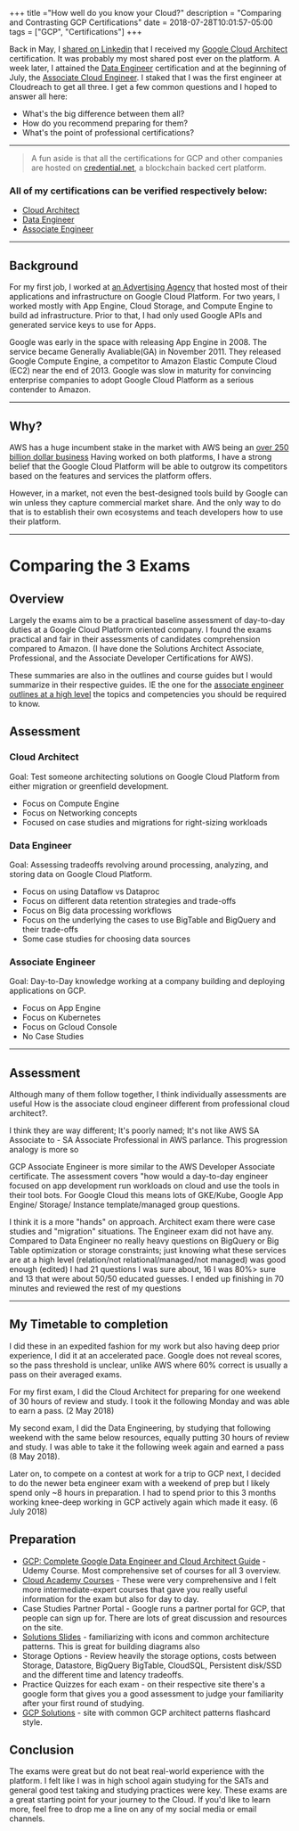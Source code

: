 +++
title ="How well do you know your Cloud?"
description = "Comparing and Contrasting GCP Certifications"
date = 2018-07-28T10:01:57-05:00
tags = ["GCP", "Certifications"]
+++


Back in May, I [shared on Linkedin](https://www.linkedin.com/feed/update/urn:li:activity:6399229464563187713/) that I received my [Google Cloud Architect](https://cloud.google.com/certification/cloud-architect) certification. It was probably my most shared post ever on the platform. A week later, I attained the [Data Engineer](https://cloud.google.com/certification/data-engineer) certification and at the beginning of July, the [Associate Cloud Engineer](https://cloud.google.com/certification/cloud-engineer). I staked that I was the first engineer at Cloudreach to get all three. I get a few common questions and I hoped to answer all here:

- What's the big difference between them all?
- How do you recommend preparing for them?
- What's the point of professional certifications?

--- 
> A fun aside is that all the certifications for GCP and other companies are hosted on [credential.net](https://www.credential.net/), a blockchain backed cert platform. 


### All of my certifications can be verified respectively below:

- [Cloud Architect](https://www.credential.net/eaf9xkih?key=0c7d614393291892e18cef85000144013e32013d77978c9c71f4581f11314342)
- [Data Engineer](https://www.credential.net/4k6bclwz?key=81f4043570401173ae2a588da3f425647812eb4c5b8fbb249ce31cf3ce5e7914)
- [Associate Engineer](https://www.credential.net/2gj7nquy?key=0984470f346baaca2ec058bd19d1eb504fd4afcb7c68661328ddc1c3bb7f932b)

----
## Background
For my first job, I worked at [an Advertising Agency](https://thisisgrow.com/) that hosted most of their applications and infrastructure on Google Cloud Platform. For two years, I worked mostly with App Engine, Cloud Storage, and Compute Engine to build ad infrastructure. Prior to that, I had only used Google APIs and generated service keys to use for Apps.

Google was early in the space with releasing App Engine in 2008. The service became Generally Avaliable(GA) in November 2011. They released Google Compute Engine, a competitor to Amazon Elastic Compute Cloud (EC2) near the end of 2013. Google was slow in maturity for convincing enterprise companies to adopt Google Cloud Platform as a serious contender to Amazon.

---
## Why?

AWS has a huge incumbent stake in the market with AWS being an [over 250 billion dollar business](https://seekingalpha.com/article/4140036-much-amazon-web-services-worth-now)
Having worked on both platforms, I have a strong belief that the Google Cloud Platform will be able to outgrow its competitors based on the features and services the platform offers.

However, in a market, not even the best-designed tools build by Google can win unless they capture commercial market share. And the only way to do that is to establish their own ecosystems and teach developers how to use their platform.

--- 

# Comparing the 3 Exams

## Overview
Largely the exams aim to be a practical baseline assessment of day-to-day duties at a Google Cloud Platform oriented company. I found the exams practical and fair in their assessments of candidates comprehension compared to Amazon. (I have done the Solutions Architect Associate, Professional, and the Associate Developer Certifications for AWS).

These summaries are also in the outlines and course guides but I would summarize in their respective guides. IE the one for the [associate engineer outlines at a high level](https://cloud.google.com/certification/guides/cloud-engineer/) the topics and competencies you should be required to know.

## Assessment

### Cloud Architect

Goal: Test someone architecting solutions on Google Cloud Platform from either migration or greenfield development.

- Focus on Compute Engine
- Focus on Networking concepts
- Focused on case studies and migrations for right-sizing workloads

### Data Engineer

Goal: Assessing tradeoffs revolving around processing, analyzing, and storing data on Google Cloud Platform.

- Focus on using Dataflow vs Dataproc
- Focus on different data retention strategies and trade-offs
- Focus on Big data processing workflows
- Focus on the underlying the cases to use BigTable and BigQuery and their trade-offs
- Some case studies for choosing data sources

### Associate Engineer
Goal: Day-to-Day knowledge working at a company building and deploying applications on GCP.

- Focus on App Engine
- Focus on Kubernetes
- Focus on Gcloud Console
- No Case Studies

---
## Assessment

Although many of them follow together, I think individually assessments are useful
How is the associate cloud engineer different from professional cloud architect?.

I think they are way different; It's poorly named; It's not like AWS SA Associate to  - SA Associate Professional in AWS parlance. This progression analogy is more so 

GCP Associate Engineer is more similar to the AWS Developer Associate certificate. The assessment covers "how would a day-to-day engineer focused on app development run workloads on cloud and use the tools in their tool bots. For Google Cloud this means lots of GKE/Kube, Google App Engine/ Storage/ Instance template/managed group questions.

I think it is a more "hands" on approach. Architect exam there were case studies and "migration" situations. The Engineer exam did not have any. Compared to Data Engineer no really heavy questions on BigQuery or Big Table optimization or storage constraints; just knowing what these services are at a high level (relation/not relational/managed/not managed) was good enough (edited)
I had 21 questions I was sure about, 16 I was 80%> sure and 13 that were about 50/50 educated guesses. I ended up finishing in 70 minutes and reviewed the rest of my questions


---- 

## My Timetable to completion

I did these in an expedited fashion for my work but also having deep prior experience, I did it at an accelerated pace. Google does not reveal scores, so the pass threshold is unclear, unlike AWS where 60% correct is usually a pass on their averaged exams. 

For my first exam, I did the Cloud Architect for preparing for one weekend of 30 hours of review and study. I took it the following Monday and was able to earn a pass. (2 May 2018)

My second exam, I did the Data Engineering, by studying that following weekend with the same below resources, equally putting 30 hours of review and study. I was able to take it the following week again and earned a pass (8 May 2018).

Later on, to compete on a contest at work for a trip to GCP next, I decided to do the newer beta engineer exam with a weekend of prep but I likely spend only ~8 hours in preparation. I had to spend prior to this 3 months working knee-deep working in GCP actively again which made it easy. (6 July 2018)


## Preparation
- [GCP: Complete Google Data Engineer and Cloud Architect Guide](https://www.udemy.com/gcp-data-engineer-and-cloud-architect/) - Udemy Course. Most comprehensive set of courses for all 3 overview.
- [Cloud Academy Courses](https://cloudacademy.com/library/google/) - These were very comprehensive and I felt more intermediate-expert courses that gave you really useful information for the exam but also for day to day. 
- Case Studies Partner Portal - Google runs a partner portal for GCP, that people can sign up for. There are lots of great discussion and resources on the site.
- [Solutions Slides](https://docs.google.com/presentation/d/1vjm5YdmOH5LrubFhHf1vlqW2O9Z2UqdWA8biN3e8K5U/edit#slide=id.p99) -  familiarizing with icons and common architecture patterns. This is great for building diagrams also 
- Storage Options - Review heavily the storage options, costs between Storage, Datastore, BigQuery BigTable, CloudSQL, Persistent disk/SSD and the different time and latency tradeoffs. 
- Practice Quizzes for each exam - on their respective site there's a google form that gives you a good assessment to judge your familiarity after your first round of studying.
- [GCP Solutions](http://gcp.solutions/) - site with common GCP architect patterns flashcard style.


## Conclusion

The exams were great but do not beat real-world experience with the platform. I felt like I was in high school again studying for the SATs and general good test taking and studying practices were key. These exams are a great starting point for your journey to the Cloud. If you'd like to learn more, feel free to drop me a line on any of my social media or email channels.